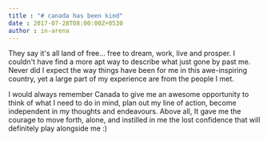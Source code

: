 ```yaml
---
title : "# canada has been kind"
date : 2017-07-28T08:00:00Z+0530
author : in-arena
---
```


They say it's all land of free... free to dream, work, live and prosper. I couldn't have find a more apt way to describe what just gone by past me. Never did I expect the way things have been for me in this awe-inspiring country, yet a large part of my experience are from the people I met. 



I would always remember Canada to give me an awesome opportunity to think of what I need to do in mind, plan out my line of action, become independent in my thoughts and endeavours. Above all, It gave me the courage to move forth, alone, and instilled in me the lost confidence that will definitely play alongside me :) 

